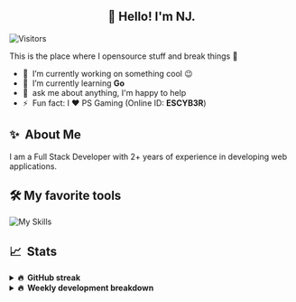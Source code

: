 <h2 align="center">👋 Hello! I'm NJ.</h2>

![Visitors](https://visitor-badge.glitch.me/badge?page_id=n-jaisabai.n-jaisabai)

This is the place where I opensource stuff and break things :rofl:

- 🔭 &nbsp;I’m currently working on something cool :wink:
- 🌱 &nbsp;I’m currently learning **Go**
- 💬 &nbsp;ask me about anything, I'm happy to help
- ⚡ &nbsp;Fun fact: I ❤️ PS Gaming (Online ID: **ESCYB3R**)

## ✨ &nbsp;About Me
  I am a Full Stack Developer with 2+ years of experience in developing web applications.</p>
  
## 🛠️ My favorite tools
![My Skills](https://skillicons.dev/icons?i=vue,go,nodejs,ts,js,python,postgres,mongodb,redis,git,docker,vscode)

## 📈 &nbsp;Stats
  
  <details>
  <summary><b>🔥 &nbsp;GitHub streak</b></summary>
  <br/>
  
  [![GitHub Streak](http://github-readme-streak-stats.herokuapp.com?user=n-jaisabai&theme=github-dark-blue&hide_border=true)](https://git.io/streak-stats)
  
  </details>
  
  <details>
  <summary><b>🔥 &nbsp;Weekly development breakdown</b></summary>
  <br/>
  
  <!--START_SECTION:waka-->

```text
Python       7 hrs 56 mins   ██████████████████████▒░░   89.63 %
HTML         21 mins         █░░░░░░░░░░░░░░░░░░░░░░░░   04.08 %
Go           9 mins          ▒░░░░░░░░░░░░░░░░░░░░░░░░   01.87 %
Bash         7 mins          ▒░░░░░░░░░░░░░░░░░░░░░░░░   01.38 %
JSON         6 mins          ▒░░░░░░░░░░░░░░░░░░░░░░░░   01.18 %
YAML         2 mins          ░░░░░░░░░░░░░░░░░░░░░░░░░   00.44 %
```

<!--END_SECTION:waka-->
  <b>Note:</b> Top languages is only a metric of the languages my weekly code consists of and doesn't reflect experience or skill level.
  </details>
